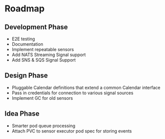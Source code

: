 # Roadmap

## Development Phase
- E2E testing
- Documentation
- Implement repeatable sensors
- Add NATS Streaming Signal support
- Add SNS & SQS Signal Support


## Design Phase
- Pluggable Calendar definitions that extend a common Calendar interface
- Pass in credentials for connection to various signal sources
- Implement GC for old sensors


## Idea Phase
- Smarter pod queue processing
- Attach PVC to sensor executor pod spec for storing events
